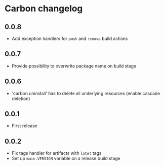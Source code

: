 # Carbon changelog

## 0.0.8
* Add exception handlers for `push` and `remove` build actions

## 0.0.7
* Provide possibility to overwrite package name on build stage

## 0.0.6
* 'carbon uninstall' has to delete all underlying resources (enable cascade deletion)

## 0.0.1
* First release

## 0.0.2
* Fix tags handler for artifacts with `latet` tags
* Set up `main.VERSION` variable on a release build stage